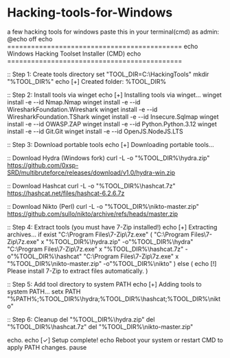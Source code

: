 # Hacking-tools-for-Windows
a few hacking tools for windows
paste this in your terminal(cmd) as admin:
@echo off
echo ============================================
echo   Windows Hacking Toolset Installer (CMD)
echo ============================================

:: Step 1: Create tools directory
set "TOOL_DIR=C:\HackingTools"
mkdir "%TOOL_DIR%"
echo [+] Created folder: %TOOL_DIR%

:: Step 2: Install tools via winget
echo [+] Installing tools via winget...
winget install -e --id Nmap.Nmap
winget install -e --id WiresharkFoundation.Wireshark
winget install -e --id WiresharkFoundation.TShark
winget install -e --id Insecure.Sqlmap
winget install -e --id OWASP.ZAP
winget install -e --id Python.Python.3.12
winget install -e --id Git.Git
winget install -e --id OpenJS.NodeJS.LTS

:: Step 3: Download portable tools
echo [+] Downloading portable tools...

:: Download Hydra (Windows fork)
curl -L -o "%TOOL_DIR%\hydra.zip" https://github.com/0xsp-SRD/multibruteforce/releases/download/v1.0/hydra-win.zip

:: Download Hashcat
curl -L -o "%TOOL_DIR%\hashcat.7z" https://hashcat.net/files/hashcat-6.2.6.7z

:: Download Nikto (Perl)
curl -L -o "%TOOL_DIR%\nikto-master.zip" https://github.com/sullo/nikto/archive/refs/heads/master.zip

:: Step 4: Extract tools (you must have 7-Zip installed!)
echo [+] Extracting archives...
if exist "C:\Program Files\7-Zip\7z.exe" (
    "C:\Program Files\7-Zip\7z.exe" x "%TOOL_DIR%\hydra.zip" -o"%TOOL_DIR%\hydra"
    "C:\Program Files\7-Zip\7z.exe" x "%TOOL_DIR%\hashcat.7z" -o"%TOOL_DIR%\hashcat"
    "C:\Program Files\7-Zip\7z.exe" x "%TOOL_DIR%\nikto-master.zip" -o"%TOOL_DIR%\nikto"
) else (
    echo [!] Please install 7-Zip to extract files automatically.
)

:: Step 5: Add tool directory to system PATH
echo [+] Adding tools to system PATH...
setx PATH "%PATH%;%TOOL_DIR%\hydra;%TOOL_DIR%\hashcat;%TOOL_DIR%\nikto"

:: Step 6: Cleanup
del "%TOOL_DIR%\hydra.zip"
del "%TOOL_DIR%\hashcat.7z"
del "%TOOL_DIR%\nikto-master.zip"

echo.
echo [✓] Setup complete!
echo Reboot your system or restart CMD to apply PATH changes.
pause
